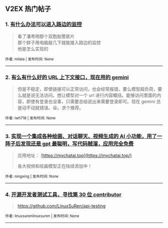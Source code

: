 ## V2EX 热门帖子

### 1. [有什么办法可以进入路边的监控](https://v2ex.com/t/1140795)

> 看了潘粤明那个双胞胎警匪片  
> 那个胖子用电脑敲几下就能接入路边的监控  
> 他是怎么实现的 


<sub>作者: milala | 发布时间: None</sub>


---


### 2. [有么有什么好的 URL 上下文接口，现在用的 gemini](https://v2ex.com/t/1140794)

> 但是不稳定，即使链接可以正常访问，也会经常报错，要么模型超负荷，要么就是说无法访问。想让模型对一个 url 进行内容概括。能够访问里面的内容，即使有登录也没事，只需要总结说出来需要登录即可。现在 gemini 总是动不动就错误。😫。求个推荐。 


<sub>作者: iwh718 | 发布时间: None</sub>


---


### 3. [实现一个集成各种绘画、对话聊天、视频生成的 AI 小功能，用了一阵子后发现还是 gpt 最聪明，写代码贼溜，应用完全免费](https://v2ex.com/t/1140792)

> 应用地址： [https://mychatai.top](https://mychatai.top/)  
>   
> 各大视频和绘画模型正在陆续添加中！ 


<sub>作者: ningxing | 发布时间: None</sub>


---


### 4. [开源开发者测试工具，寻找第 30 位 contributor](https://v2ex.com/t/1140796)

> <https://github.com/LinuxSuRen/api-testing> 


<sub>作者: linuxsurenlinuxsuren | 发布时间: None</sub>


---

